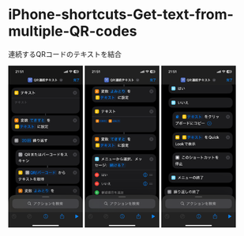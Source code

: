 # iPhone-shortcuts-Get-text-from-multiple-QR-codes
連続するQRコードのテキストを結合

<img src="./IMG_4865.png" width="30%">
<img src="./IMG_4866.png" width="30%">
<img src="./IMG_4867.png" width="30%">
